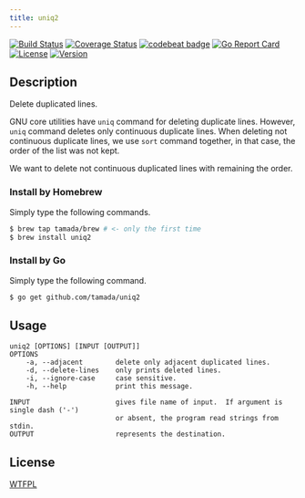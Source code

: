 ```yaml
---
title: uniq2
---
```


[![Build Status](https://github.com/tamada/uniq2/workflows/build/badge.svg?branch=master)](https://github.com/tamada/uniq2/actions?workflow=build)
[![Coverage Status](https://coveralls.io/repos/github/tamada/uniq2/badge.svg?branch=master)](https://coveralls.io/github/tamada/uniq2?branch=master)
[![codebeat badge](https://codebeat.co/badges/855266ea-99d4-4d80-ac43-81a1712f0f90)](https://codebeat.co/projects/github-com-tamada-uniq2-master)
[![Go Report Card](https://goreportcard.com/badge/github.com/tamada/uniq2)](https://goreportcard.com/report/github.com/tamada/uniq2)
[![License](https://img.shields.io/badge/License-WTFPL-blue.svg)](https://github.com/tamada/uniq2/blob/master/LICENSE)
[![Version](https://img.shields.io/badge/Version-1.1.1-yellowgreen.svg)](https://github.com/tamada/uniq2/releases/tag/v1.1.1)

## Description

Delete duplicated lines.

GNU core utilities have `uniq` command for deleting duplicate lines.
However, `uniq` command deletes only continuous duplicate lines.
When deleting not continuous duplicate lines, we use `sort` command together, in that case, the order of the list was not kept.

We want to delete not continuous duplicated lines with remaining the order.

### Install by Homebrew

Simply type the following commands.

```bash
$ brew tap tamada/brew # <- only the first time
$ brew install uniq2
```

### Install by Go

Simply type the following command.

```sh
$ go get github.com/tamada/uniq2
```

## Usage

```
uniq2 [OPTIONS] [INPUT [OUTPUT]]
OPTIONS
    -a, --adjacent        delete only adjacent duplicated lines.
    -d, --delete-lines    only prints deleted lines.
    -i, --ignore-case     case sensitive.
    -h, --help            print this message.

INPUT                     gives file name of input.  If argument is single dash ('-')
                          or absent, the program read strings from stdin.
OUTPUT                    represents the destination.
```

## License

[WTFPL](https://github.com/tamada/uniq2/blob/master/LICENSE)
